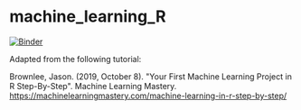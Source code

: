 # machine_learning_R

[![Binder](https://mybinder.org/badge_logo.svg)](https://mybinder.org/v2/gh/sandalaj/machine_learning_R.git/HEAD)

Adapted from the following tutorial:

Brownlee, Jason. (2019, October 8). "Your First Machine Learning Project in R Step-By-Step". Machine Learning Mastery. https://machinelearningmastery.com/machine-learning-in-r-step-by-step/


